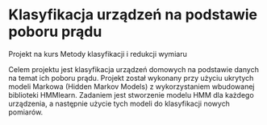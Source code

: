 # Klasyfikacja urządzeń na podstawie poboru prądu

Projekt na kurs Metody klasyfikacji i redukcji wymiaru

Celem projektu jest klasyfikacja urządzeń domowych na podstawie danych na temat ich poboru prądu.
Projekt został wykonany przy użyciu ukrytych modeli Markowa (Hidden Markov
Models) z wykorzystaniem wbudowanej biblioteki HMMlearn. Zadaniem jest stworzenie
modelu HMM dla każdego urządzenia, a następnie użycie tych modeli do klasyfikacji
nowych pomiarów.
